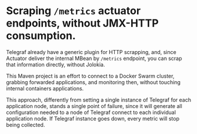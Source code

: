 # Scraping `/metrics` actuator endpoints, without JMX-HTTP consumption.

Telegraf already have a generic plugin for HTTP scrapping, and, since Actuator deliver the internal MBean by `/metrics` endpoint, you can scrap that information directly, without Jolokia.

This Maven project is an effort to connect to a Docker Swarm cluster, grabbing forwarded applications, and monitoring then, without touching internal containers applications.

This approach, differently from setting a single instance of Telegraf for each application node, stands a single point of failure, since it will generate all configuration needed to a node of Telegraf connect to each individual application node. If Telegraf instance goes down, every metric will stop being collected.
